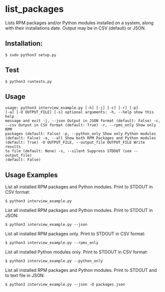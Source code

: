 # list_packages
Lists RPM packages and/or Python modules installed on a system, along with their installations date. Output may be in CSV (default) or JSON.

## Installation:
`$ sudo python3 setup.py`

## Test
`$ python3 runtests.py`

## Usage
<code>usage: python3 interview_example.py [-h] [-j] [-c] [-r] [-p] [-a] [-O OUTPUT_FILE] [-s]
optional arguments:
  -h, --help            show this help message and exit
  -j, --json            Output in JSON format (default: False)
  -c, --csv             Output in CSV format (default: True)
  -r, --rpms_only       Show only RPM packages (default: False)
  -p, --python_only     Show only Python modules (default: False)
  -a, --all             Show both RPM Packages and Python modules (default:
                        True)
  -O OUTPUT_FILE, --output_file OUTPUT_FILE Write results to file (default: None)
  -s, --silent          Suppress STDOUT (see --output_file) (default: False)</code> 
  

## Usage Examples
List all installed RPM packages and Python modules. Print to STDOUT in CSV format:

`$ python3 interview_example.py`

List all installed RPM packages and Python modules. Print to STDOUT in JSON:

`$ python3 interview_example.py --json`

List all installed RPM packages only. Print to STDOUT in CSV format:

`$ python3 interview_example.py --rpms_only`

List all installed Python modules only. Print to STDOUT in CSV format:

`$ python3 interview_example.py --python_only`

List all installed RPM packages and Python modules. Print to STDOUT and to text file in JSON:

`$ python3 interview_example.py --json -O packages.json`
